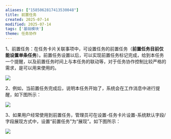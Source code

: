 ```yaml
---
aliases: ["1585062817413530048"]
title: 前置任务
created: 2025-07-14
modified: 2025-07-14
tags: ['基础模块']
theme: 任务协作
---
```


1、前置任务：在任务卡片关联事项中，可设置任务的前置任务（**前置任务目前仅能设置单条任务**）。前置任务设置以后，可以实现前置任务标记完成，给到本任务一个提醒，以及前置任务时间上与本任务的联动等，对于任务协作控制比较严格的需求，是可以用来使用的。

![](0b59d15f4b4737cf4d822d3f374144fe.jpg)

2、例如，当前置任务完成后，说明本任务开始了，系统会在工作消息中进行提醒，如下图所示：

![](24d8728b8b468419c1d8f54cc66ac02e.jpg)

3、如果用户经常使用到前置任务，管理员可在设置-任务卡片设置-系统默认字段/字段展现方式中，设置“前置任务”为“展现”。如下图所示：

![](42e817b60269d3d7c073aedffbb2c86f.jpg)